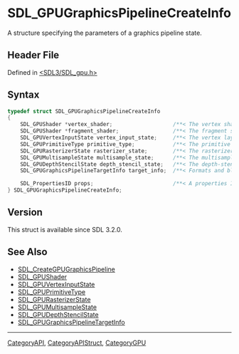 # SDL_GPUGraphicsPipelineCreateInfo

A structure specifying the parameters of a graphics pipeline state.

## Header File

Defined in [<SDL3/SDL_gpu.h>](https://github.com/libsdl-org/SDL/blob/main/include/SDL3/SDL_gpu.h)

## Syntax

```c
typedef struct SDL_GPUGraphicsPipelineCreateInfo
{
    SDL_GPUShader *vertex_shader;                   /**< The vertex shader used by the graphics pipeline. */
    SDL_GPUShader *fragment_shader;                 /**< The fragment shader used by the graphics pipeline. */
    SDL_GPUVertexInputState vertex_input_state;     /**< The vertex layout of the graphics pipeline. */
    SDL_GPUPrimitiveType primitive_type;            /**< The primitive topology of the graphics pipeline. */
    SDL_GPURasterizerState rasterizer_state;        /**< The rasterizer state of the graphics pipeline. */
    SDL_GPUMultisampleState multisample_state;      /**< The multisample state of the graphics pipeline. */
    SDL_GPUDepthStencilState depth_stencil_state;   /**< The depth-stencil state of the graphics pipeline. */
    SDL_GPUGraphicsPipelineTargetInfo target_info;  /**< Formats and blend modes for the render targets of the graphics pipeline. */

    SDL_PropertiesID props;                         /**< A properties ID for extensions. Should be 0 if no extensions are needed. */
} SDL_GPUGraphicsPipelineCreateInfo;
```

## Version

This struct is available since SDL 3.2.0.

## See Also

- [SDL_CreateGPUGraphicsPipeline](SDL_CreateGPUGraphicsPipeline)
- [SDL_GPUShader](SDL_GPUShader)
- [SDL_GPUVertexInputState](SDL_GPUVertexInputState)
- [SDL_GPUPrimitiveType](SDL_GPUPrimitiveType)
- [SDL_GPURasterizerState](SDL_GPURasterizerState)
- [SDL_GPUMultisampleState](SDL_GPUMultisampleState)
- [SDL_GPUDepthStencilState](SDL_GPUDepthStencilState)
- [SDL_GPUGraphicsPipelineTargetInfo](SDL_GPUGraphicsPipelineTargetInfo)

----
[CategoryAPI](CategoryAPI), [CategoryAPIStruct](CategoryAPIStruct), [CategoryGPU](CategoryGPU)

